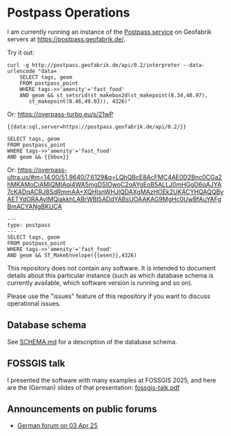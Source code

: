# Postpass Operations

I am currently running an instance of the 
[Postpass service](https://github.com/woodpeck/postpass) on 
Geofabrik servers at https://postpass.geofabrik.de/.

Try it out:

    curl -g http://postpass.geofabrik.de/api/0.2/interpreter --data-urlencode "data=
        SELECT tags, geom 
        FROM postpass_point
        WHERE tags->>'amenity'='fast_food' 
        AND geom && st_setsrid(st_makebox2d(st_makepoint(8.34,48.97),
           st_makepoint(8.46,49.03)), 4326)"

Or: https://overpass-turbo.eu/s/21wP

    {{data:sql,server=https://postpass.geofabrik.de/api/0.2/}}
    
    SELECT tags, geom
    FROM postpass_point
    WHERE tags->>'amenity'='fast_food'
    AND geom && {{bbox}}

Or: https://overpass-ultra.us/#m=14.00/51.9640/7.6129&q=LQhQBcE8AcFMC4AE0D2Bnc0CGa2hMKAMoCiAMiQMIAqi4WA5mgDSIOwoC2oAYgEoB5ALLJ0mHGgD6qAJYA7cKADqACRJ8SdRmmAA+XQHIsnWHJlQDAXgMAzHOEk2UKACYHQAQQByAETYdORAAyIMQiakkhLABrWBI5ADdYABsUOAAKAG9MgHc0UwBfAuYAFgBmACYANgBKUCA

    ---
    type: postpass
    ---
    SELECT tags, geom
    FROM postpass_point
    WHERE tags->>'amenity'='fast_food'
    AND geom && ST_MakeEnvelope({{wsen}},4326)


This repository does not contain any software. It is intended to document details 
about this particular instance (such as which database schema is currently available,
which software version is running and so on).

Please use the "issues" feature of this repository if you want to discuss operational
issues.

## Database schema

See [SCHEMA.md](./SCHEMA.md) for a description of the database schema.

## FOSSGIS talk 

I presented the software with many examples at FOSSGIS 2025, and here
are the (German) slides of that presentation: 
[fossgis-talk.pdf](./fossgis-talk.pdf)

## Announcements on public forums

* [German forum on 03 Apr 25](https://community.openstreetmap.org/t/postpass-eine-offentlich-nutzbare-osm-postgis/128283)
